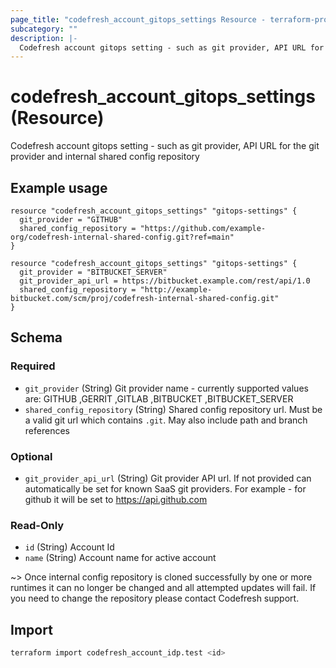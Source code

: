 ```yaml
---
page_title: "codefresh_account_gitops_settings Resource - terraform-provider-codefresh"
subcategory: ""
description: |-
  Codefresh account gitops setting - such as git provider, API URL for the git provider and internal shared config repository
---
```


# codefresh_account_gitops_settings (Resource)

Codefresh account gitops setting - such as git provider, API URL for the git provider and internal shared config repository

## Example usage
```hcl
resource "codefresh_account_gitops_settings" "gitops-settings" {
  git_provider = "GITHUB"
  shared_config_repository = "https://github.com/example-org/codefresh-internal-shared-config.git?ref=main"
}
```
```hcl
resource "codefresh_account_gitops_settings" "gitops-settings" {
  git_provider = "BITBUCKET_SERVER"
  git_provider_api_url = https://bitbucket.example.com/rest/api/1.0
  shared_config_repository = "http://example-bitbucket.com/scm/proj/codefresh-internal-shared-config.git"
}
```

<!-- schema generated by tfplugindocs -->
## Schema

### Required

- `git_provider` (String) Git provider name - currently supported values are: GITHUB ,GERRIT ,GITLAB ,BITBUCKET ,BITBUCKET_SERVER
- `shared_config_repository` (String) Shared config repository url. Must be a valid git url which contains `.git`. May also include path and branch references

### Optional

- `git_provider_api_url` (String) Git provider API url. If not provided can automatically be set for known SaaS git providers. For example - for github it will be set to https://api.github.com

### Read-Only

- `id` (String) Account Id
- `name` (String) Account name for active account

~>
Once internal config repository is cloned successfully by one or more runtimes it can no longer be changed and all attempted updates will fail.
If you need to change the repository please contact Codefresh support.

## Import
```sh
terraform import codefresh_account_idp.test <id>
```

